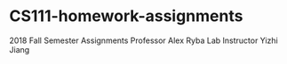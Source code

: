 # CS111-homework-assignments
2018 Fall Semester Assignments
Professor Alex Ryba
Lab Instructor Yizhi Jiang

